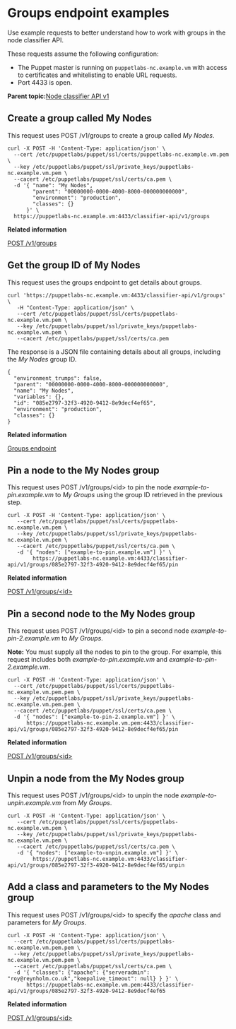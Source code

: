 # Groups endpoint examples

Use example requests to better understand how to work with groups in the node classifier API.

These requests assume the following configuration:

-   The Puppet master is running on `puppetlabs-nc.example.vm` with access to certificates and whitelisting to enable URL requests.
-   Port 4433 is open.

**Parent topic:**[Node classifier API v1](node_classifier_service_api.md)

## Create a group called My Nodes

This request uses POST /v1/groups to create a group called *My Nodes*.

```
curl -X POST -H 'Content-Type: application/json' \
  --cert /etc/puppetlabs/puppet/ssl/certs/puppetlabs-nc.example.vm.pem \
  --key /etc/puppetlabs/puppet/ssl/private_keys/puppetlabs-nc.example.vm.pem \
  --cacert /etc/puppetlabs/puppet/ssl/certs/ca.pem \
  -d '{ "name": "My Nodes",
        "parent": "00000000-0000-4000-8000-000000000000",
        "environment": "production",
        "classes": {}
      }' \
  https://puppetlabs-nc.example.vm:4433/classifier-api/v1/groups
```

**Related information**  


[POST /v1/groups](groups_endpoint.md#)

## Get the group ID of My Nodes

This request uses the groups endpoint to get details about groups.

```
curl 'https://puppetlabs-nc.example.vm:4433/classifier-api/v1/groups' \
   -H "Content-Type: application/json" \
   --cert /etc/puppetlabs/puppet/ssl/certs/puppetlabs-nc.example.vm.pem \
   --key /etc/puppetlabs/puppet/ssl/private_keys/puppetlabs-nc.example.vm.pem \
   --cacert /etc/puppetlabs/puppet/ssl/certs/ca.pem
```

The response is a JSON file containing details about all groups, including the *My Nodes* group ID.

```
{
  "environment_trumps": false,
  "parent": "00000000-0000-4000-8000-000000000000",
  "name": "My Nodes",
  "variables": {},
  "id": "085e2797-32f3-4920-9412-8e9decf4ef65",
  "environment": "production",
  "classes": {}
}
```

**Related information**  


[Groups endpoint](groups_endpoint.md#)

## Pin a node to the My Nodes group

This request uses POST /v1/groups/<id\> to pin the node *example-to-pin.example.vm* to *My Groups* using the group ID retrieved in the previous step.

```
curl -X POST -H 'Content-Type: application/json' \
   --cert /etc/puppetlabs/puppet/ssl/certs/puppetlabs-nc.example.vm.pem \
   --key /etc/puppetlabs/puppet/ssl/private_keys/puppetlabs-nc.example.vm.pem \
   --cacert /etc/puppetlabs/puppet/ssl/certs/ca.pem \
   -d '{ "nodes": ["example-to-pin.example.vm"] }' \
        https://puppetlabs-nc.example.vm:4433/classifier-api/v1/groups/085e2797-32f3-4920-9412-8e9decf4ef65/pin
```

**Related information**  


[POST /v1/groups/<id\>](groups_endpoint.md#)

## Pin a second node to the My Nodes group

This request uses POST /v1/groups/<id\> to pin a second node *example-to-pin-2.example.vm* to *My Groups*.

**Note:** You must supply all the nodes to pin to the group. For example, this request includes both *example-to-pin.example.vm* and *example-to-pin-2.example.vm*.

```
curl -X POST -H 'Content-Type: application/json' \
  --cert /etc/puppetlabs/puppet/ssl/certs/puppetlabs-nc.example.vm.pem.pem \
  --key /etc/puppetlabs/puppet/ssl/private_keys/puppetlabs-nc.example.vm.pem.pem \
  --cacert /etc/puppetlabs/puppet/ssl/certs/ca.pem \
  -d '{ "nodes": ["example-to-pin-2.example.vm"] }' \
      https://puppetlabs-nc.example.vm.pem:4433/classifier-api/v1/groups/085e2797-32f3-4920-9412-8e9decf4ef65/pin
```

**Related information**  


[POST /v1/groups/<id\>](groups_endpoint.md#)

## Unpin a node from the My Nodes group

This request uses POST /v1/groups/<id\> to unpin the node *example-to-unpin.example.vm* from *My Groups*.

```
curl -X POST -H 'Content-Type: application/json' \
   --cert /etc/puppetlabs/puppet/ssl/certs/puppetlabs-nc.example.vm.pem \
   --key /etc/puppetlabs/puppet/ssl/private_keys/puppetlabs-nc.example.vm.pem \
   --cacert /etc/puppetlabs/puppet/ssl/certs/ca.pem \
   -d '{ "nodes": ["example-to-unpin.example.vm"] }' \
        https://puppetlabs-nc.example.vm:4433/classifier-api/v1/groups/085e2797-32f3-4920-9412-8e9decf4ef65/unpin
```

## Add a class and parameters to the My Nodes group

This request uses POST /v1/groups/<id\> to specify the *apache* class and parameters for *My Groups*.

```
curl -X POST -H 'Content-Type: application/json' \
  --cert /etc/puppetlabs/puppet/ssl/certs/puppetlabs-nc.example.vm.pem.pem \
  --key /etc/puppetlabs/puppet/ssl/private_keys/puppetlabs-nc.example.vm.pem.pem \
  --cacert /etc/puppetlabs/puppet/ssl/certs/ca.pem \
  -d '{ "classes": {"apache": {"serveradmin": "roy@reynholm.co.uk","keepalive_timeout": null} } }' \
      https://puppetlabs-nc.example.vm.pem:4433/classifier-api/v1/groups/085e2797-32f3-4920-9412-8e9decf4ef65
```

**Related information**  


[POST /v1/groups/<id\>](groups_endpoint.md#)

